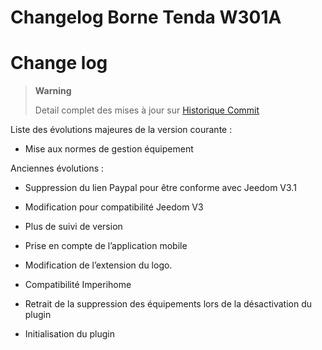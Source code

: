 # Changelog Borne Tenda W301A

Change log
==========

> **Warning**
>
> Detail complet des mises à jour sur [Historique
> Commit](https://github.com/Jeedom-Plugins-Extra/plugin-bornetenda/commits/master)

Liste des évolutions majeures de la version courante :

-   Mise aux normes de gestion équipement

Anciennes évolutions :

-   Suppression du lien Paypal pour être conforme avec Jeedom V3.1

-   Modification pour compatibilité Jeedom V3

-   Plus de suivi de version

-   Prise en compte de l’application mobile

-   Modification de l’extension du logo.

-   Compatibilité Imperihome

-   Retrait de la suppression des équipements lors de la désactivation
    du plugin

-   Initialisation du plugin
